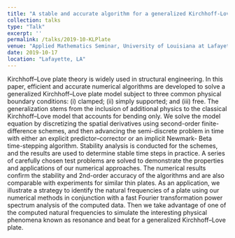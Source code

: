 ```yaml
---
title: "A stable and accurate algorithm for a generalized Kirchhoff-Love plate model"
collection: talks
type: "Talk"
excerpt: ''
permalink: /talks/2019-10-KLPlate
venue: "Applied Mathematics Seminar, University of Louisiana at Lafayette"
date: 2019-10-17
location: "Lafayette, LA"
---
```


Kirchhoff–Love plate theory is widely used in structural engineering. In this paper, efficient and accurate numerical algorithms are developed to solve a generalized Kirchhoff–Love plate model subject to three common physical boundary conditions: (i) clamped; (ii) simply supported; and (iii) free. The generalization stems from the inclusion of additional physics to the classical Kirchhoff–Love model that accounts for bending only. We solve the model equation by discretizing the spatial derivatives using second-order finite-difference schemes, and then advancing the semi-discrete problem in time with either an explicit predictor–corrector or an implicit Newmark- Beta time-stepping algorithm. Stability analysis is conducted for the schemes, and the results are used to determine stable time steps in practice. A series of carefully chosen test problems are solved to demonstrate the properties and applications of our numerical approaches. The numerical results confirm the stability and 2nd-order accuracy of the algorithms and are also comparable with experiments for similar thin plates. As an application, we illustrate a strategy to identify the natural frequencies of a plate using our numerical methods in conjunction with a fast Fourier transformation power spectrum analysis of the computed data. Then we take advantage of one of the computed natural frequencies to simulate the interesting physical phenomena known as resonance and beat for a generalized Kirchhoff–Love plate.

